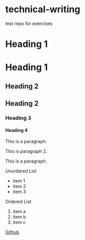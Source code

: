 # technical-writing
test repo for exercises

# Heading 1

<h1>Heading 1</h1>

## Heading 2

<h2>Heading 2</h2>

### Heading 3

#### Heading 4

This is a paragraph.

This is paragraph 2.
<p>This is a paragraph.</p>

Unordered List

- item 1
- item 2
- item 3

Ordered List

1. item a
2. item b
3. item c

[Github](https://github.com/)

